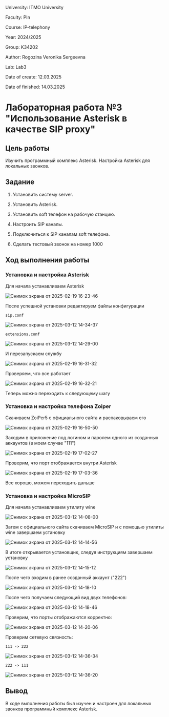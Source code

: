 University: ITMO University

Faculty: PIn

Course: IP-telephony

Year: 2024/2025

Group: K34202

Author: Rogozina Veronika Sergeevna

Lab: Lab3

Date of create: 12.03.2025

Date of finished: 14.03.2025

# Лабораторная работа №3 "Использование Asterisk в качестве SIP proxy"

## Цель работы

Изучить программный комплекс Asterisk. Настройка Asterisk для локальных звонков.

## Задание

1. Установить систему server.
   
2. Установить Asterisk.
   
3. Установить soft телефон на рабочую станцию.
   
4. Настроить SIP каналы.

5. Подключиться к SIP каналам soft телефона.

6. Сделать тестовый звонок на номер 1000
   
## Ход выполнения работы 

### Установка и настройка Asterisk

Для начала устанавливаем Asterisk

![Снимок экрана от 2025-02-19 16-23-46](https://github.com/user-attachments/assets/4aa09aa1-d032-49dd-a36d-7717a8e380c2)

После успешной установки редактируем файлы конфигурации

`sip.conf`

![Снимок экрана от 2025-03-12 14-34-37](https://github.com/user-attachments/assets/df302f7a-a656-4d3b-be03-261930a9bf04)

`extensions.conf`

![Снимок экрана от 2025-03-12 14-29-00](https://github.com/user-attachments/assets/6263d155-bf6e-4cf8-8f6d-8edc9903060b)

И перезапускаем службу

![Снимок экрана от 2025-02-19 16-31-32](https://github.com/user-attachments/assets/64bc1c99-00da-4b0d-9126-b56d8d038692)

Проверяем, что все работает

![Снимок экрана от 2025-02-19 16-32-21](https://github.com/user-attachments/assets/020e1db8-a843-4b13-b5bc-afda8b18376b)

Теперь можно переходить к следующему шагу

### Установка и настройка телефона Zoiper

Скачиваем ZoiPer5 с официального сайта и распаковываем его

![Снимок экрана от 2025-02-19 16-50-50](https://github.com/user-attachments/assets/b30dc4d8-d29e-41c0-8864-8644baa14f87)

Заходим в приложение под логином и паролем одного из созданных аккаунтов (в моем случае "111")

![Снимок экрана от 2025-02-19 17-02-27](https://github.com/user-attachments/assets/c543cfc2-e4e2-4106-a211-fced194ec441)

Проверим, что порт отображается внутри Asterisk

![Снимок экрана от 2025-02-19 17-03-36](https://github.com/user-attachments/assets/025ea53b-724e-4fa0-9dc3-49fd7936e33c)

Все хорошо, можем переходить дальше

### Установка и настройка MicroSIP

Для начала устанавливаем утилиту wine

![Снимок экрана от 2025-03-12 14-08-00](https://github.com/user-attachments/assets/e2d4ae26-5a09-4475-aa25-0a496c206745)

Затем с официального сайта скачиваем MicroSIP и с помощью утилиты wine завершаем установку

![Снимок экрана от 2025-03-12 14-14-56](https://github.com/user-attachments/assets/910bc2e2-f06f-4eeb-a5c6-c8fcfab61334)

В итоге открывается установщик, следуя инструкциям завершаем установку

![Снимок экрана от 2025-03-12 14-15-12](https://github.com/user-attachments/assets/0bd512fb-f01c-441f-9d7d-ead0c70b6cde)

После чего входим в ранее созданный аккаунт ("222")

![Снимок экрана от 2025-03-12 14-18-10](https://github.com/user-attachments/assets/452f0b70-ea44-4adc-93fa-797a411edfdc)

После чего получаем следующий вид двух телефонов:

![Снимок экрана от 2025-03-12 14-18-46](https://github.com/user-attachments/assets/62a15a80-f56f-4fd5-b06f-77f8a2193679)

Проверим, что порты отображаются корректно:

![Снимок экрана от 2025-03-12 14-20-06](https://github.com/user-attachments/assets/2c0dd0cf-b2fc-4fd7-b819-b19db4959bcf)

Проверим сетевую связность:

`111 -> 222`

![Снимок экрана от 2025-03-12 14-36-34](https://github.com/user-attachments/assets/49506eea-93d3-4b21-9acf-c85507f792c9)

`222 -> 111`

![Снимок экрана от 2025-03-12 14-36-20](https://github.com/user-attachments/assets/56214d9e-c6dc-4e41-acb3-17b019eacf1e)

## Вывод 

В ходе выполнения работы был изучен и настроен для локальных звонков программный комплекс Asterisk. 



